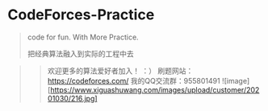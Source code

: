 # CodeForces-Practice
> code for fun.  With More Practice. 
> 
> 把经典算法融入到实际的工程中去
> 

>> 欢迎更多的算法爱好者加入！ ：） 
>> 刷题网站： https://codeforces.com/
> 我的QQ交流群：955801491
> ![image][https://www.xiguashuwang.com/images/upload/customer/20201030/216.jpg]
